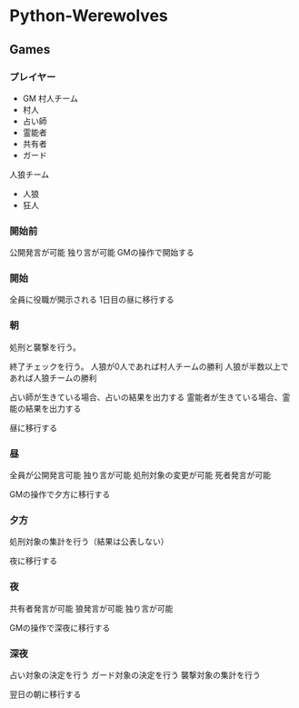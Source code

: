 # Python-Werewolves
## Games

### プレイヤー

- GM
村人チーム
- 村人
- 占い師
- 霊能者
- 共有者
- ガード

人狼チーム
- 人狼
- 狂人

### 開始前

公開発言が可能
独り言が可能
GMの操作で開始する

### 開始

全員に役職が開示される
1日目の昼に移行する


### 朝

処刑と襲撃を行う。

終了チェックを行う。
人狼が0人であれば村人チームの勝利
人狼が半数以上であれば人狼チームの勝利

占い師が生きている場合、占いの結果を出力する
霊能者が生きている場合、霊能の結果を出力する

昼に移行する


### 昼

全員が公開発言可能
独り言が可能
処刑対象の変更が可能
死者発言が可能

GMの操作で夕方に移行する

### 夕方

処刑対象の集計を行う（結果は公表しない）

夜に移行する

### 夜

共有者発言が可能
狼発言が可能
独り言が可能

GMの操作で深夜に移行する

### 深夜

占い対象の決定を行う
ガード対象の決定を行う
襲撃対象の集計を行う

翌日の朝に移行する